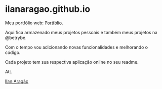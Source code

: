 # ilanaragao.github.io

Meu portfólio web: [Portfólio](https://ilanaragao.github.io).

Aqui fica armazenado meus projetos pessoais e também meus projetos na @betrybe.

Com o tempo vou adicionando novas funcionalidades e melhorando o código.

Cada projeto tem sua respectiva aplicação online no seu readme.

Att.

[Ilan Aragão](https://www.linkedin.com/in/ilanaragao/)

